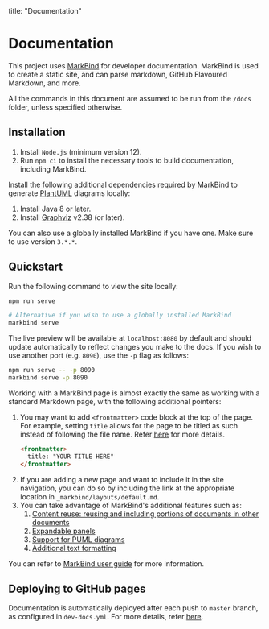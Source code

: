 <frontmatter>
  title: "Documentation"
</frontmatter>

# Documentation

This project uses [MarkBind](https://markbind.org/) for developer documentation. MarkBind is used to create a static site, and can parse markdown, GitHub Flavoured Markdown, and more.

All the commands in this document are assumed to be run from the `/docs` folder, unless specified otherwise.

## Installation

1. Install `Node.js` (minimum version 12).
1. Run `npm ci` to install the necessary tools to build documentation, including MarkBind.

Install the following additional dependencies required by MarkBind to generate [PlantUML](https://plantuml.com/) diagrams locally:

1. Install Java 8 or later.
1. Install [Graphviz](https://www.graphviz.org/download/) v2.38 (or later).

<box type="tip" light>

You can also use a globally installed MarkBind if you have one. Make sure to use version `3.*.*`.
</box>

## Quickstart

Run the following command to view the site locally:
```sh
npm run serve

# Alternative if you wish to use a globally installed MarkBind
markbind serve
```
The live preview will be available at `localhost:8080` by default and should update automatically to reflect changes you make to the docs. If you wish to use another port (e.g. `8090`), use the `-p` flag as follows:
```sh
npm run serve -- -p 8090
markbind serve -p 8090
```

Working with a MarkBind page is almost exactly the same as working with a standard Markdown page, with the following additional pointers:

1. You may want to add `<frontmatter>` code block at the top of the page. For example, setting `title` allows for the page to be titled as such instead of following the file name. Refer [here](https://markbind.org/userGuide/tweakingThePageStructure.html#front-matter) for more details.
   ```markdown
   <frontmatter>
     title: "YOUR TITLE HERE"
   </frontmatter>
   ```
1. If you are adding a new page and want to include it in the site navigation, you can do so by including the link at the appropriate location in <code>_markbind/layouts/default.md</code>.
1. You can take advantage of MarkBind's additional features such as:
   1. [Content reuse: reusing and including portions of documents in other documents](https://markbind.org/userGuide/reusingContents.html)
   1. [Expandable panels](https://markbind.org/userGuide/components/presentation.html#panels)
   1. [Support for PUML diagrams](https://markbind.org/userGuide/components/imagesAndDiagrams.html#diagrams)
   1. [Additional text formatting](https://markbind.org/userGuide/markBindSyntaxOverview.html)
  
You can refer to [MarkBind user guide](https://markbind.org/userGuide) for more information.

## Deploying to GitHub pages

Documentation is automatically deployed after each push to `master` branch, as configured in `dev-docs.yml`. For more details, refer [here](https://markbind.org/userGuide/deployingTheSite.html).
